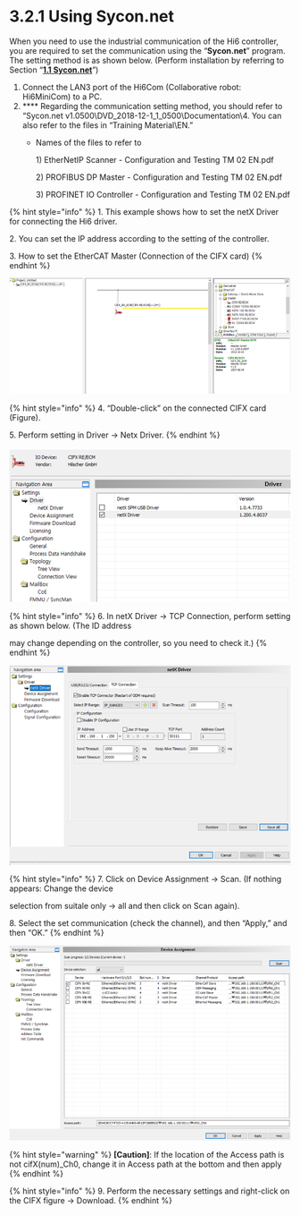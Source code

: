# 3.2.1 Using Sycon.net

When you need to use the industrial communication of the Hi6 controller, you are required to set the communication using the “**Sycon.net**” program. The setting method is as shown below. (Perform installation by referring to Section “[**1.1 Sycon.net**](../../1-install-program/1-1-sycon-net.md)”)

1. Connect the LAN3 port of the Hi6Com (Collaborative robot: Hi6MiniCom) to a PC.
2. &#x20;**** Regarding the communication setting method, you should refer to “Sycon.net v1.0500\DVD\_2018-12-1\_1\_0500\Documentation\4. You can also refer to the files in “Training Material\EN.”
   *   Names of the files to refer to

       1\) EtherNetIP Scanner - Configuration and Testing TM 02 EN.pdf

       2\) PROFIBUS DP Master - Configuration and Testing TM 02 EN.pdf

       3\) PROFINET IO Controller - Configuration and Testing TM 02 EN.pdf

{% hint style="info" %}
1\.      This example shows how to set the netX Driver for connecting the Hi6 driver.

2\.      You can set the IP address according to the setting of the controller.

3\.      How to set the EtherCAT Master (Connection of the CIFX card)
{% endhint %}

![](<../../_assets/image_6.png>)

{% hint style="info" %}
4\.      “Double-click” on the connected CIFX card (Figure).

5\.      Perform setting in Driver -> Netx Driver.
{% endhint %}

![](<../../_assets/image_13.png>)

{% hint style="info" %}
6\.      In netX Driver -> TCP Connection, perform setting as shown below. (The ID address&#x20;

&#x20;        may change depending on the controller, so you need to check it.)
{% endhint %}

![](<../../_assets/image_20.png>)

{% hint style="info" %}
7\.      Click on Device Assignment -> Scan. (If nothing appears: Change the device&#x20;

&#x20;        selection from suitale  only -> all and then click on Scan again).

8\.      Select the set communication (check the channel), and then “Apply,” and then “OK.”
{% endhint %}

![](<../../_assets/image_2.png>)

{% hint style="warning" %}
**\[Caution]**: If the location of the Access path is not cifX(num)\_Ch0, change it in Access path at the bottom and then apply
{% endhint %}

{% hint style="info" %}
9\.      Perform the necessary settings and right-click on the CIFX figure -> Download.
{% endhint %}
